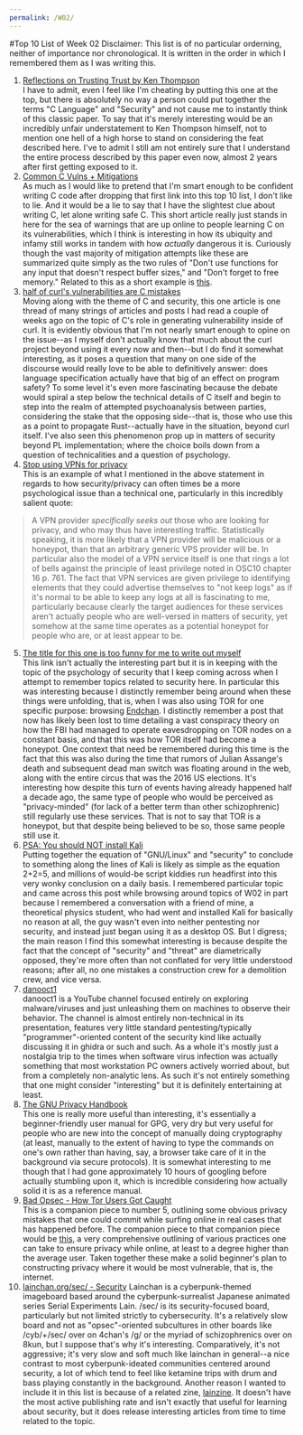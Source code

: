 ```yaml
---
permalink: /W02/
---
```


#Top 10 List of Week 02
Disclaimer: This list is of no particular orderning, neither of importance nor chronological. It is written in the order in which I remembered them as I was writing this.

1. [Reflections on Trusting Trust by Ken Thompson](https://dl.acm.org/doi/pdf/10.1145/358198.358210)  
I have to admit, even I feel like I'm cheating by putting this one at the top, but there is absolutely no way a person could put together the terms "C Language" and "Security" and not cause me to instantly think of this classic paper. To say that it's merely interesting would be an incredibly unfair understatement to Ken Thompson himself, not to mention one hell of a high horse to stand on considering the feat described here. I've to admit I still am not entirely sure that I understand the entire process described by this paper even now, almost 2 years after first getting exposed to it.
2. [Common C Vulns + Mitigations](https://int0x33.medium.com/day-49-common-c-code-vulnerabilities-and-mitigations-7eded437ca4a_)  
As much as I would like to pretend that I'm smart enough to be confident writing C code after dropping that first link into this top 10 list, I don't like to lie. And it would be a lie to say that I have the slightest clue about writing C, let alone writing safe C. This short article really just stands in here for the sea of warnings that are up online to people learning C on its vulnerabilities, which I think is interesting in how its ubiquity and infamy still works in tandem with how *actually* dangerous it is. Curiously though the vast majority of mitigation attempts like these are summarized quite simply as the two rules of "Don't use functions for any input that doesn't respect buffer sizes," and "Don't forget to free memory." Related to this as a short example is [this](https://github.com/git/git/blob/master/banned.h).
3. [half of curl's vulnerabilities are C mistakes](https://daniel.haxx.se/blog/2021/03/09/half-of-curls-vulnerabilities-are-c-mistakes/)  
Moving along with the theme of C and security, this one article is one thread of many strings of articles and posts I had read a couple of weeks ago on the topic of C's role in generating vulnerability inside of curl. It is evidently obvious that I'm not nearly smart enough to opine on the issue--as I myself don't actually know that much about the curl project beyond using it every now and then--but I do find it somewhat interesting, as it poses a question that many on one side of the discourse would really love to be able to definitively answer: does language specification actually have that big of an effect on program safety? To some level it's even more fascinating because the debate would spiral a step below the technical details of C itself and begin to step into the realm of attempted psychoanalysis between parties, considering the stake that the opposing side--that is, those who use this as a point to propagate Rust--actually have in the situation, beyond curl itself. I've also seen this phenomenon prop up in matters of security beyond PL implementation; where the choice boils down from a question of technicalities and a question of psychology.
4. [Stop using VPNs for privacy](https://gist.github.com/joepie91/5a9909939e6ce7d09e29)  
This is an example of what I mentioned in the above statement in regards to how security/privacy can often times be a more psychological issue than a technical one, particularly in this incredibly salient quote:
> A VPN provider *specifically seeks out* those who are looking for privacy, and who may thus have interesting traffic. Statistically speaking, it is more likely that a VPN provider will be malicious or a honeypot, than that an arbitrary generic VPS provider will be.
In particular also the model of a VPN service itself is one that rings a lot of bells against the principle of least privilege noted in OSC10 chapter 16 p. 761. The fact that VPN services are given privilege to identifying elements that they could advertise themselves to "not keep logs" as if it's normal to be able to keep any logs at all is fascinating to me, particularly because clearly the target audiences for these services aren't actually people who are well-versed in matters of security, yet somehow at the same time operates as a potential honeypot for people who are, or at least appear to be.
5. [The title for this one is too funny for me to write out myself](https://www.theregister.com/2018/02/24/tor_fbi_hacking_appeal/)  
This link isn't actually the interesting part but it is in keeping with the topic of the psychology of security that I keep coming across when I attempt to remember topics related to security here. In particular this was interesting because I distinctly remember being around when these things were unfolding, that is, when I was also using TOR for one specific purpose: browsing [Endchan](http://endchan5doxvprs5.onion/). I distinctly remember a post that now has likely been lost to time detailing a vast conspiracy theory on how the FBI had managed to operate eavesdropping on TOR nodes on a constant basis, and that this was how TOR itself had become a honeypot. One context that need be remembered during this time is the fact that this was also during the time that rumors of Julian Assange's death and subsequent dead man switch was floating around in the web, along with the entire circus that was the 2016 US elections. It's interesting how despite this turn of events having already happened half a decade ago, the same type of people who would be perceived as "privacy-minded" (for lack of a better term than other schizophrenic) still regularly use these services. That is not to say that TOR is a honeypot, but that despite being believed to be so, those same people still use it.
6. [PSA: You should NOT install Kali](https://www.reddit.com/r/linuxquestions/comments/coo8sk/psa_you_should_not_install_kali/)  
Putting together the equation of "GNU/Linux" and "security" to conclude to something along the lines of Kali is likely as simple as the equation 2+2=5, and millions of would-be script kiddies run headfirst into this very wonky conclusion on a daily basis. I remembered particular topic and came across this post while browsing around topics of W02 in part because I remembered a conversation with a friend of mine, a theoretical physics student, who had went and installed Kali for basically no reason at all, the guy wasn't even into neither pentesting nor security, and instead just began using it as a desktop OS. But I digress; the main reason I find this somewhat interesting is because despite the fact that the concept of "security" and "threat" are diametrically opposed, they're more often than not conflated for very little understood reasons; after all, no one mistakes a construction crew for a demolition crew, and vice versa.
7. [danooct1](https://www.youtube.com/c/danooct1/)  
danooct1 is a YouTube channel focused entirely on exploring malware/viruses and just unleashing them on machines to observe their behavior. The channel is almost entirely non-technical in its presentation, features very little standard pentesting/typically "programmer"-oriented content of the security kind like actually discussing it in ghidra or such and such. As a whole it's mostly just a nostalgia trip to the times when software virus infection was actually something that most workstation PC owners actively worried about, but from a completely non-analytic lens. As such it's not entirely something that one might consider "interesting" but it is definitely entertaining at least.
8. [The GNU Privacy Handbook](https://www.gnupg.org/gph/en/manual/book1.html)  
This one is really more useful than interesting, it's essentially a beginner-friendly user manual for GPG, very dry but very useful for people who are new into the concept of manually doing cryptography (at least, manually to the extent of having to type the commands on one's own rather than having, say, a browser take care of it in the background via secure protocols). It is somewhat interesting to me though that I had gone approximately 10 hours of googling before actually stumbling upon it, which is incredible considering how actually solid it is as a reference manual.
9. [Bad Opsec - How Tor Users Got Caught](https://www.youtube.com/watch?v=GR_U0G-QGA0)  
This is a companion piece to number 5, outlining some obvious privacy mistakes that one could commit while surfing online in real cases that has happened before. The companion piece to that companion piece would be [this](https://www.youtube.com/watch?v=8ZvkaOV82tc), a very comprehensive outlining of various practices one can take to ensure privacy while online, at least to a degree higher than the average user. Taken together these make a solid beginner's plan to constructing privacy where it would be most vulnerable, that is, the internet.
10. [lainchan.org/sec/ - Security](https://www.lainchan.org/sec/) Lainchan is a cyberpunk-themed imageboard based around the cyberpunk-surrealist Japanese animated series Serial Experiments Lain. /sec/ is its security-focused board, particularly but not limited strictly to cybersecurity. It's a relatively slow board and not as "opsec"-oriented subcultures in other boards like /cyb/+/sec/ over on 4chan's /g/ or the myriad of schizophrenics over on 8kun, but I suppose that's why it's interesting. Comparatively, it's not aggressive; it's very slow and soft much like lainchan in general--a nice contrast to most cyberpunk-ideated communities centered around security, a lot of which tend to feel like ketamine trips with drum and bass playing constantly in the background. Another reason I wanted to include it in this list is because of a related zine, [lainzine](https://lainzine.org/). It doesn't have the most active publishing rate and isn't exactly that useful for learning about security, but it does release interesting articles from time to time related to the topic.
